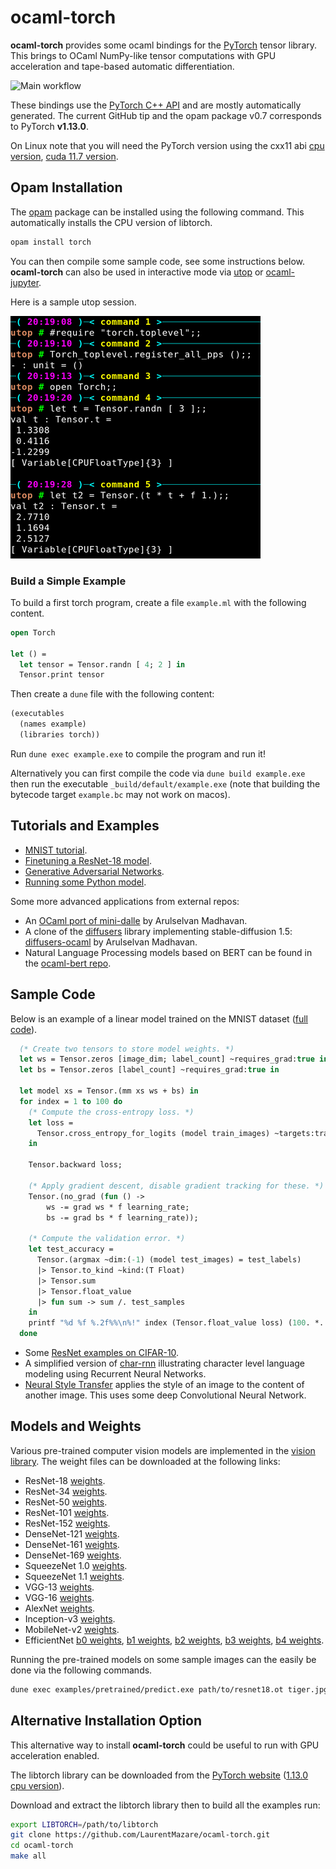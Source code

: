 # ocaml-torch
__ocaml-torch__ provides some ocaml bindings for the [PyTorch](https://pytorch.org) tensor library.
This brings to OCaml NumPy-like tensor computations with GPU acceleration and tape-based automatic
differentiation.

![Main workflow](https://github.com/LaurentMazare/ocaml-torch/workflows/Main%20workflow/badge.svg)

These bindings use the [PyTorch C++ API](https://pytorch.org/cppdocs/) and are
mostly automatically generated. The current GitHub tip and the opam package v0.7
corresponds to PyTorch **v1.13.0**.

On Linux note that you will need the PyTorch version using the cxx11 abi
[cpu version](https://download.pytorch.org/libtorch/cpu/libtorch-cxx11-abi-shared-with-deps-1.13.0%2Bcpu.zip),
[cuda 11.7 version](https://download.pytorch.org/libtorch/cu117/libtorch-cxx11-abi-shared-with-deps-1.13.0%2Bcu117.zip).

## Opam Installation

The [opam](https://opam.ocaml.org/) package can be installed using the following command.
This automatically installs the CPU version of libtorch.

```bash
opam install torch
```

You can then compile some sample code, see some instructions below.
__ocaml-torch__ can also be used in interactive mode via
[utop](https://github.com/ocaml-community/utop) or
[ocaml-jupyter](https://github.com/akabe/ocaml-jupyter).

Here is a sample utop session.

![utop](./images/utop.png)


### Build a Simple Example

To build a first torch program, create a file `example.ml` with the
following content.

```ocaml
open Torch

let () =
  let tensor = Tensor.randn [ 4; 2 ] in
  Tensor.print tensor
```

Then create a `dune` file with the following content:

```ocaml
(executables
  (names example)
  (libraries torch))
```

Run `dune exec example.exe` to compile the program and run it!

Alternatively you can first compile the code via `dune build example.exe` then run the executable
`_build/default/example.exe` (note that building the bytecode target `example.bc` may
not work on macos).

## Tutorials and Examples

* [MNIST tutorial](https://github.com/LaurentMazare/ocaml-torch/tree/master/examples/mnist).
* [Finetuning a ResNet-18 model](https://github.com/LaurentMazare/ocaml-torch/blob/master/examples/pretrained/).
* [Generative Adversarial Networks](https://github.com/LaurentMazare/ocaml-torch/blob/master/examples/gan).
* [Running some Python model](https://github.com/LaurentMazare/ocaml-torch/tree/master/examples/jit).

Some more advanced applications from external repos:
* An [OCaml port of mini-dalle](https://github.com/ArulselvanMadhavan/mini_dalle) by Arulselvan Madhavan.
* A clone of the [diffusers](https://github.com/huggingface/diffusers) library implementing
  stable-diffusion 1.5: [diffusers-ocaml](https://github.com/ArulselvanMadhavan/diffusers-ocaml) by Arulselvan Madhavan.
* Natural Language Processing models based on BERT can be found in the
[ocaml-bert repo](https://github.com/LaurentMazare/ocaml-bert).


## Sample Code

Below is an example of a linear model trained on the MNIST dataset ([full
code](https://github.com/LaurentMazare/ocaml-torch/blob/master/examples/mnist/linear.ml)).

```ocaml
  (* Create two tensors to store model weights. *)
  let ws = Tensor.zeros [image_dim; label_count] ~requires_grad:true in
  let bs = Tensor.zeros [label_count] ~requires_grad:true in

  let model xs = Tensor.(mm xs ws + bs) in
  for index = 1 to 100 do
    (* Compute the cross-entropy loss. *)
    let loss =
      Tensor.cross_entropy_for_logits (model train_images) ~targets:train_labels
    in

    Tensor.backward loss;

    (* Apply gradient descent, disable gradient tracking for these. *)
    Tensor.(no_grad (fun () ->
        ws -= grad ws * f learning_rate;
        bs -= grad bs * f learning_rate));

    (* Compute the validation error. *)
    let test_accuracy =
      Tensor.(argmax ~dim:(-1) (model test_images) = test_labels)
      |> Tensor.to_kind ~kind:(T Float)
      |> Tensor.sum
      |> Tensor.float_value
      |> fun sum -> sum /. test_samples
    in
    printf "%d %f %.2f%%\n%!" index (Tensor.float_value loss) (100. *. test_accuracy);
  done

```

* Some [ResNet examples on CIFAR-10](https://github.com/LaurentMazare/ocaml-torch/tree/master/examples/cifar).
* A simplified version of
  [char-rnn](https://github.com/LaurentMazare/ocaml-torch/blob/master/examples/char_rnn)
  illustrating character level language modeling using Recurrent Neural Networks.
* [Neural Style Transfer](https://github.com/LaurentMazare/ocaml-torch/blob/master/examples/neural_transfer)
  applies the style of an image to the content of another image. This uses some deep Convolutional Neural Network.

## Models and Weights

Various pre-trained computer vision models are implemented in the
[vision library](https://github.com/LaurentMazare/ocaml-torch/tree/master/src/vision).
The weight files can be downloaded at the following links:

* ResNet-18 [weights](https://github.com/LaurentMazare/ocaml-torch/releases/download/v0.1-unstable/resnet18.ot).
* ResNet-34 [weights](https://github.com/LaurentMazare/ocaml-torch/releases/download/v0.1-unstable/resnet34.ot).
* ResNet-50 [weights](https://github.com/LaurentMazare/ocaml-torch/releases/download/v0.1-unstable/resnet50.ot).
* ResNet-101 [weights](https://github.com/LaurentMazare/ocaml-torch/releases/download/v0.1-unstable/resnet101.ot).
* ResNet-152 [weights](https://github.com/LaurentMazare/ocaml-torch/releases/download/v0.1-unstable/resnet152.ot).
* DenseNet-121 [weights](https://github.com/LaurentMazare/ocaml-torch/releases/download/v0.1-unstable/densenet121.ot).
* DenseNet-161 [weights](https://github.com/LaurentMazare/ocaml-torch/releases/download/v0.1-unstable/densenet161.ot).
* DenseNet-169 [weights](https://github.com/LaurentMazare/ocaml-torch/releases/download/v0.1-unstable/densenet169.ot).
* SqueezeNet 1.0 [weights](https://github.com/LaurentMazare/ocaml-torch/releases/download/v0.1-unstable/squeezenet1_0.ot).
* SqueezeNet 1.1 [weights](https://github.com/LaurentMazare/ocaml-torch/releases/download/v0.1-unstable/squeezenet1_1.ot).
* VGG-13 [weights](https://github.com/LaurentMazare/ocaml-torch/releases/download/v0.1-unstable/vgg13.ot).
* VGG-16 [weights](https://github.com/LaurentMazare/ocaml-torch/releases/download/v0.1-unstable/vgg16.ot).
* AlexNet [weights](https://github.com/LaurentMazare/ocaml-torch/releases/download/v0.1-unstable/alexnet.ot).
* Inception-v3 [weights](https://github.com/LaurentMazare/ocaml-torch/releases/download/v0.1-unstable/inception-v3.ot).
* MobileNet-v2 [weights](https://github.com/LaurentMazare/ocaml-torch/releases/download/v0.1-unstable/mobilenet-v2.ot).
* EfficientNet
  [b0 weights](https://github.com/LaurentMazare/ocaml-torch/releases/download/v0.1-unstable/efficientnet-b0.ot),
  [b1 weights](https://github.com/LaurentMazare/ocaml-torch/releases/download/v0.1-unstable/efficientnet-b1.ot),
  [b2 weights](https://github.com/LaurentMazare/ocaml-torch/releases/download/v0.1-unstable/efficientnet-b2.ot),
  [b3 weights](https://github.com/LaurentMazare/ocaml-torch/releases/download/v0.1-unstable/efficientnet-b3.ot),
  [b4 weights](https://github.com/LaurentMazare/ocaml-torch/releases/download/v0.1-unstable/efficientnet-b4.ot).

Running the pre-trained models on some sample images can the easily be done via the following commands.
```bash
dune exec examples/pretrained/predict.exe path/to/resnet18.ot tiger.jpg
```

## Alternative Installation Option

This alternative way to install __ocaml-torch__ could be useful to run with GPU
acceleration enabled.

The libtorch library can be downloaded from the [PyTorch
website](https://pytorch.org/resources) ([1.13.0 cpu
version](https://download.pytorch.org/libtorch/cpu/libtorch-cxx11-abi-shared-with-deps-1.13.0+cpu.zip)).

Download and extract the libtorch library then to build all the examples run:

```bash
export LIBTORCH=/path/to/libtorch
git clone https://github.com/LaurentMazare/ocaml-torch.git
cd ocaml-torch
make all
```
